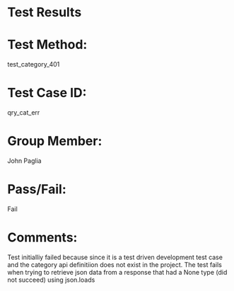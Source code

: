 # Test Results

# Test Method:
test_category_401

# Test Case ID:
qry_cat_err

# Group Member:
John Paglia

# Pass/Fail:
Fail

# Comments:
Test initialliy failed because since it is a test driven development
test case and the category api definitiion does not exist in the project.
The test fails when trying to retrieve json data from a response that
had a None type (did not succeed) using json.loads
